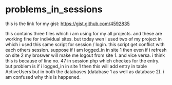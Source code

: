 problems_in_sessions
====================

this is the link for my gist: 
https://gist.github.com/4592835

this contains three files which i am using for my all projects. and these are working fine for individual sites. 
but today wen i used two of my project in which i used this same script for session / login. 
this script get conflict with each others session. suppose if i am logged_in in site 1 then even if i refresh on site 2 my broswer will make me logout from site 1. and vice versa. 
i think this is because of line no. 47 in session.php which checkes for the entry. 
but problem is if i logged_in in site 1 then this will add entry in table ActiveUsers but in both the databases (database 1 as well as database 2). i am confused why this is happened.
